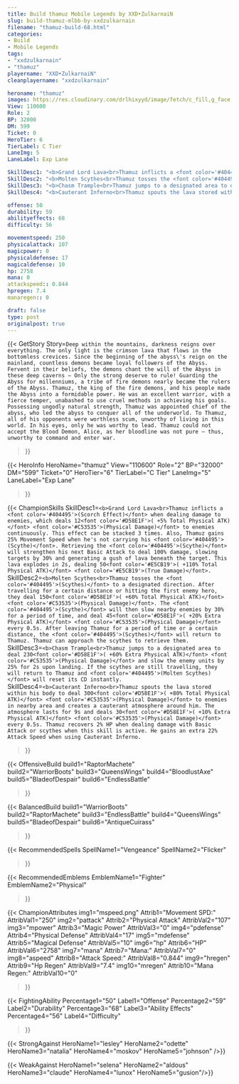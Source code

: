 ```yaml
---
title: Build thamuz Mobile Legends by XXD•ZulkarnaiN
slug: build-thamuz-mlbb-by-xxdzulkarnain
filename: "thamuz-build-68.html"
categories: 
- Build 
- Mobile Legends
tags: 
- "xxdzulkarnain"
- "thamuz"
playername: "XXD•ZulkarnaiN"
cleanplayername: "xxdzulkarnain"

heroname: "thamuz"
images: https://res.cloudinary.com/drlhixyyd/image/fetch/c_fill,g_face,f_auto/https://cdn2-build.mobagenie.my.id/p/images/banner/full/thamuz.jpg
View: 110600 
Role: 2 
BP: 32000
DM: 599 
Ticket: 0 
HeroTier: 6 
TierLabel: C Tier 
LaneImg: 5
LaneLabel: Exp Lane 

SkillDesc1: "<b>Grand Lord Lava<br>Thamuz inflicts a <font color='#404495'>(Scorch Effect)</font> when dealing damage to enemies, which deals 12<font color='#D58E1F'>( +5% Total Physical ATK)</font> <font color='#C53535'>(Physical Damage)</font> to enemies continuously. This effect can be stacked 3 times. Also, Thamuz gains 25% Movement Speed when he's not carrying his <font color='#404495'>(Scythe)</font>. Retrieving the <font color='#404495'>(Scythe)</font> will strengthen his next Basic Attack to deal 100% damage, slowing targets by 30% and generating a gush of lava beneath the target. This lava explodes in 2s, dealing 50<font color='#E5CB19'>( +110% Total Physical ATK)</font> <font color='#E5CB19'>(True Damage)</font>."   
SkillDesc2: "<b>Molten Scythes<br>Thamuz tosses the <font color='#404495'>(Scythes)</font> to a designated direction. After travelling for a certain distance or hitting the first enemy hero, they deal 150<font color='#D58E1F'>( +60% Total Physical ATK)</font> <font color='#C53535'>(Physical Damage)</font>. The <font color='#404495'>(Scythe)</font> will then slow nearby enemies by 30% for a period of time, and deal 45<font color='#D58E1F'>( +20% Extra Physical ATK)</font> <font color='#C53535'>(Physical Damage)</font> every 0.5s. After leaving Thamuz for a period of time or a certain distance, the <font color='#404495'>(Scythes)</font> will return to Thamuz. Thamuz can approach the scythes to retrieve them."   
SkillDesc3: "<b>Chasm Trample<br>Thamuz jumps to a designated area to deal 230<font color='#D58E1F'>( +60% Extra Physical ATK)</font> <font color='#C53535'>(Physical Damage)</font> and slow the enemy units by 25% for 2s upon landing. If the scythes are still travelling, they will return to Thamuz and <font color='#404495'>(Molten Scythes)</font> will reset its CD instantly."   
SkillDesc4: "<b>Cauterant Inferno<br>Thamuz spouts the lava stored within his body to deal 300<font color='#D58E1F'>( +80% Total Physical ATK)</font> <font color='#C53535'>(Physical Damage)</font> to enemies in nearby area and creates a cauterant atmosphere around him. The atmosphere lasts for 9s and deals 30<font color='#D58E1F'>( +10% Extra Physical ATK)</font> <font color='#C53535'>(Physical Damage)</font> every 0.5s. Thamuz recovers 2% HP when dealing damage with Basic Attack or scythes when this skill is active. He gains an extra 22% Attack Speed when using Cauterant Inferno."  

offense: 50 
durability: 59 
abilityeffects: 68 
difficulty: 56 

movementspeed: 250
physicalattack: 107
magicpower: 0
physicaldefense: 17
magicaldefense: 10
hp: 2758
mana: 0
attackspeed:: 0.844
hpregen: 7.4
manaregen:: 0

draft: false
type: post
originalpost: true
---
```



{{< GetStory 
Story=` Deep within the mountains, darkness reigns over everything. The only light is the crimson lava that flows in the bottomless crevices. Since the beginning of the abyss\'s reign on the mainland, countless demons became loyal followers of the Abyss. Fervent in their beliefs, the demons chant the will of the Abyss in these deep caverns — Only the strong deserve to rule! Guarding the Abyss for millenniums, a tribe of fire demons nearly became the rulers of the Abyss. Thamuz, the king of the fire demons, and his people made the Abyss into a formidable power. He was an excellent warrior, with a fierce temper, unabashed to use cruel methods in achieving his goals. Possessing ungodly natural strength, Thamuz was appointed chief of the abyss, who led the abyss to conquer all of the underworld. To Thamuz, all of his opponents were worthless scum, unworthy of living in this world. In his eyes, only he was worthy to lead. Thamuz could not accept the Blood Demon, Alice, as her bloodline was not pure — thus, unworthy to command and enter war. ` 
>}}

{{< HeroInfo 
HeroName="thamuz" 
View="110600" 
Role="2" 
BP="32000" 
DM="599" 
Ticket="0" 
HeroTier="6" 
TierLabel="C Tier" 
LaneImg="5" 
LaneLabel="Exp Lane" 
>}}
 
{{< ChampionSkills 
SkillDesc1=`<b>Grand Lord Lava<br>Thamuz inflicts a <font color='#404495'>(Scorch Effect)</font> when dealing damage to enemies, which deals 12<font color='#D58E1F'>( +5% Total Physical ATK)</font> <font color='#C53535'>(Physical Damage)</font> to enemies continuously. This effect can be stacked 3 times. Also, Thamuz gains 25% Movement Speed when he's not carrying his <font color='#404495'>(Scythe)</font>. Retrieving the <font color='#404495'>(Scythe)</font> will strengthen his next Basic Attack to deal 100% damage, slowing targets by 30% and generating a gush of lava beneath the target. This lava explodes in 2s, dealing 50<font color='#E5CB19'>( +110% Total Physical ATK)</font> <font color='#E5CB19'>(True Damage)</font>.`   
SkillDesc2=`<b>Molten Scythes<br>Thamuz tosses the <font color='#404495'>(Scythes)</font> to a designated direction. After travelling for a certain distance or hitting the first enemy hero, they deal 150<font color='#D58E1F'>( +60% Total Physical ATK)</font> <font color='#C53535'>(Physical Damage)</font>. The <font color='#404495'>(Scythe)</font> will then slow nearby enemies by 30% for a period of time, and deal 45<font color='#D58E1F'>( +20% Extra Physical ATK)</font> <font color='#C53535'>(Physical Damage)</font> every 0.5s. After leaving Thamuz for a period of time or a certain distance, the <font color='#404495'>(Scythes)</font> will return to Thamuz. Thamuz can approach the scythes to retrieve them.`   
SkillDesc3=`<b>Chasm Trample<br>Thamuz jumps to a designated area to deal 230<font color='#D58E1F'>( +60% Extra Physical ATK)</font> <font color='#C53535'>(Physical Damage)</font> and slow the enemy units by 25% for 2s upon landing. If the scythes are still travelling, they will return to Thamuz and <font color='#404495'>(Molten Scythes)</font> will reset its CD instantly.`   
SkillDesc4=`<b>Cauterant Inferno<br>Thamuz spouts the lava stored within his body to deal 300<font color='#D58E1F'>( +80% Total Physical ATK)</font> <font color='#C53535'>(Physical Damage)</font> to enemies in nearby area and creates a cauterant atmosphere around him. The atmosphere lasts for 9s and deals 30<font color='#D58E1F'>( +10% Extra Physical ATK)</font> <font color='#C53535'>(Physical Damage)</font> every 0.5s. Thamuz recovers 2% HP when dealing damage with Basic Attack or scythes when this skill is active. He gains an extra 22% Attack Speed when using Cauterant Inferno.`   
>}}

{{< OffensiveBuild 
build1="RaptorMachete"  
build2="WarriorBoots" 
build3="QueensWings" 
build4="BloodlustAxe" 
build5="BladeofDespair" 
build6="EndlessBattle" 
>}} 

{{< BalancedBuild 
build1="WarriorBoots"  
build2="RaptorMachete" 
build3="EndlessBattle" 
build4="QueensWings" 
build5="BladeofDespair" 
build6="AntiqueCuirass" 
>}}


{{< RecommendedSpells 
SpellName1="Vengeance" 
SpellName2="Flicker" 
>}}  

{{< RecommendedEmblems 
EmblemName1="Fighter" 
EmblemName2="Physical" 
>}}   


{{< ChampionAttributes
img1="mspeed.png" Attrib1="Movement SPD:" AttribVal1="250"
img2="pattack" Attrib2="Physical Attack" AttribVal2="107"
img3="mpower" Attrib3="Magic Power" AttribVal3="0"
img4="pdefense" Attrib4="Physical Defense" AttribVal4="17"
img5="mdefense" Attrib5="Magical Defense" AttribVal5="10"
img6="hp" Attrib6="HP" AttribVal6="2758"
img7="mana" Attrib7="Mana:" AttribVal7="0"
img8="aspeed" Attrib8="Attack Speed:" AttribVal8="0.844"
img9="hregen" Attrib9="Hp Regen" AttribVal9="7.4"
img10="mregen" Attrib10="Mana Regen:" AttribVal10="0"
>}}


{{< FightingAbility
Percentage1="50" Label1="Offense"
Percentage2="59" Label2="Durability"
Percentage3="68" Label3="Ability Effects"
Percentage4="56" Label4="Difficulty"
 >}}

{{< StrongAgainst 
HeroName1="lesley"
HeroName2="odette"
HeroName3="natalia"
HeroName4="moskov"
HeroName5="johnson"
/>}}

{{< WeakAgainst
HeroName1="selena"
HeroName2="aldous"
HeroName3="claude"
HeroName4="lunox"
HeroName5="gusion"/>}}
